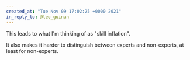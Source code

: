 ```yaml
---
created_at: "Tue Nov 09 17:02:25 +0000 2021"
in_reply_to: @leo_guinan
---
```


This leads to what I'm thinking of as "skill inflation".

It also makes it harder to distinguish between experts and non-experts, at least for non-experts.